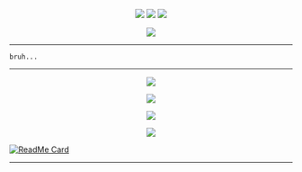 <p align="center">
  <img src="https://img.shields.io/badge/-JavaScript-black?style=flat-square&logo=javascript" />
  <img src="https://img.shields.io/badge/-Node.js-black?style=flat-square&logo=Node.js" />
  <img src="https://img.shields.io/badge/-GitHub-black?style=flat-square&logo=github" /> <br>
</p>

<p align="center">
  <a href="https://github.com/viniciusgdr"><img src="https://cardivo.vercel.app/api?name=vinicius&description=Olá, eu sou o Vinicius&image=https://avatars.githubusercontent.com/u/79378773?s=64&v=4&usqp=CAU&usqp=CAU&backgroundColor=%23ecf0f1&github=Vinicius&pattern=leaf&colorPattern=%23eaeaea" /><a>
</p>

___

```
bruh...

```
___


<p align="center">
  <a href="https://github.com/viniciusgdr"><img src="https://github-readme-stats.vercel.app/api?username=Vinicius&theme=tokyonight&show_icons=true" /></a>
</p>

<p align="center">
  <a href="https://github.com/viniciusgdr"><img src="https://github-readme-streak-stats.herokuapp.com?user=italuH&theme=tokyonight&hide_border=false&properties=background&border=%239611C5FF" /><a>
</p>
  
<p align="center">
  <a href="https://github.com/viniciusgdr"><img src="https://github-readme-stats.vercel.app/api/top-langs?username=Vinicius&theme=tokyonight&layout=compact" /></a>
</p>
  
<p align="center">
  <a href="https://github.com/viniciusgdr"><img src="https://github-profile-trophy.vercel.app/?username=Vinicius&theme=radical&margin-w=20&no-bg=true&no-frame=false" /><a>
</p>
 
[![ReadMe Card](https://github-readme-stats.vercel.app/api/pin/?username=viniciusgdr&repo=Tiringa-BOT&theme=tokyonight)](https://github.com/viniciusgdr/selfbot)
___

    
